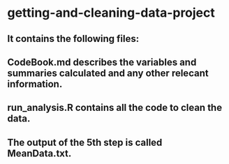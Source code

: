 # getting-and-cleaning-data-project
## It contains the following files:
## CodeBook.md describes the variables and summaries calculated and any other relecant information.
## run_analysis.R contains all the code to clean the data.
## The output of the 5th step is called MeanData.txt.
